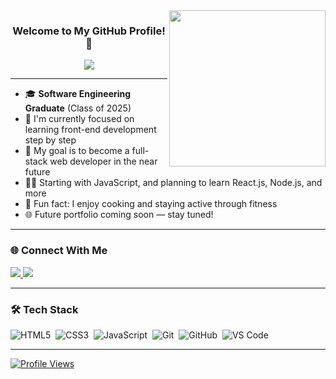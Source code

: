 <img align="right" src="https://c.tenor.com/_DOBjnGspYAAAAAM/code-coding.gif" width="250" />

<h3 align="center">
  Welcome to My GitHub Profile! 👋  
</h3>

<p align="center">
  <img src="https://readme-typing-svg.herokuapp.com?font=Fira+Code&size=22&pause=1000&center=true&vCenter=true&width=500&lines=Software+Engineering+Graduate;Web+Developer+%7C+AI+Learner;Building+cool+projects+with+React+%26+Node;Open+to+new+opportunities+%F0%9F%9A%80" />
</p>

---

- 🎓 **Software Engineering Graduate** (Class of 2025)  
- 🧠 I'm currently focused on learning front-end development step by step
- 🎯 My goal is to become a full-stack web developer in the near future
- 👩‍💻 Starting with JavaScript, and planning to learn React.js, Node.js, and more
- 🍳 Fun fact: I enjoy cooking and staying active through fitness
- 🌐 Future portfolio coming soon — stay tuned!


---

### 🌐 Connect With Me

<a href="https://linkedin.com/in/your-profile" target="_blank">
  <img src="https://img.shields.io/badge/-LinkedIn-blue?style=for-the-badge&logo=linkedin&logoColor=white" />
</a>
<a href="mailto:your.email@example.com" target="_blank">
  <img src="https://img.shields.io/badge/-your.email@example.com-red?style=for-the-badge&logo=gmail&logoColor=white" />
</a>

---

### 🛠️ Tech Stack

![HTML5](https://img.shields.io/badge/-HTML5-05122A?style=flat&logo=html5)&nbsp;
![CSS3](https://img.shields.io/badge/-CSS3-05122A?style=flat&logo=css3)&nbsp;
![JavaScript](https://img.shields.io/badge/-JavaScript-05122A?style=flat&logo=javascript)&nbsp;
![Git](https://img.shields.io/badge/-Git-05122A?style=flat&logo=git)&nbsp;
![GitHub](https://img.shields.io/badge/-GitHub-05122A?style=flat&logo=github)&nbsp;
![VS Code](https://img.shields.io/badge/-VS%20Code-05122A?style=flat&logo=visual-studio-code)&nbsp;

---

<a href="https://komarev.com/ghpvc/?username=your-github-username&style=for-the-badge">
  <img src="https://komarev.com/ghpvc/?username=your-github-username&style=for-the-badge" alt="Profile Views" />
</a>
